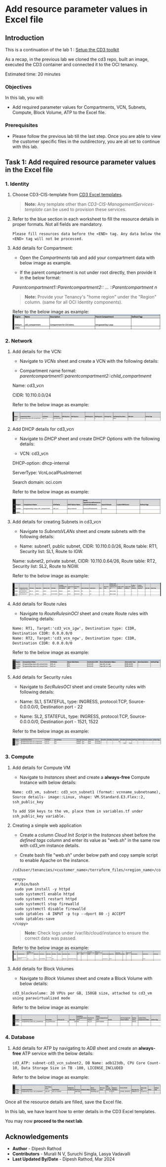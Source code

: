 # Add resource parameter values in Excel file

## Introduction

This is a continuation of the lab 1 : [Setup the CD3 toolkit](/cd3-automation-toolkit/Setup%20the%20Toolkit/setup_the_toolkit.md)

As a recap, in the previous lab we cloned the cd3 repo, built an image, executed the CD3 container and connected it to the OCI tenancy. 

Estimated time: 20 minutes

### Objectives

In this lab, you will:

- Add required parameter values for Compartments, VCN, Subnets, Compute, Block Volume, ATP to the Excel file.

### Prerequisites

- Please follow the previous lab till the last step. Once you are able to view the customer specific files in the outdirectory, you are all set to continue with this lab.

## Task 1:  Add required resource parameter values in the Excel file

### 1. **Identity**

1. Choose CD3-CIS-template from [CD3 Excel templates](https://github.com/oracle-devrel/cd3-automation-toolkit/blob/main/cd3_automation_toolkit/documentation/user_guide/RunningAutomationToolkit.md#excel-sheet-templates). 

    >**Note:** Any template other than *CD3-CIS-ManagementServices-template* can be used to provision these services.

2. Refer to the blue section in each worksheet to fill the resource details in proper formats. Not all fields are mandatory. 

    ```
    Please fill resources data before the <END> tag. Any data below the <END> tag will not be processed.
    ```

3. Add details for Compartment:

    - Open the *Compartments* tab and add your compartment data with below image as example.

    - If the parent compartment is not under root directly, then provide it in the below format:

     *Parentcompartment1::Parentcompartment2:: ... ::Parentcompartment n*

    >**Note:** Provide your Tenancy's "home region" under the "Region" column. (same for all OCI Identity components).
     
    Refer to the below image as example:
    ![Compartment](./images/compartment.png "compartment example") 

### 2. **Network**

1. Add details for the VCN:

    - Navigate to *VCNs* sheet and create a VCN with the following details:

    - Compartment name format: *parentcompartment1::parentcompartment2::child_compartmemt*

     Name: cd3_vcn

     CIDR: 10.110.0.0/24

    Refer to the below image as example:

    ![vcn](./images/vcn.png "details for vcn")

2. Add DHCP details for cd3_vcn

    - Navigate to *DHCP* sheet and create DHCP Options with the following details:

    - VCN: cd3_vcn

     DHCP-option: dhcp-internal

     ServerType: VcnLocalPlusInternet

     Search domain: oci.com

    Refer to the below image as example:

    ![dhcp](./images/dhcp.png "details of dhcp configuration")

3. Add details for creating Subnets in cd3_vcn

    - Navigate to *SubnetsVLANs* sheet and create subnets with the following details:

    - Name: subnet1, public subnet, CIDR: 10.110.0.0/26, Route table: RT1, Security list: SL1, Route to IGW.

    Name: subnet2, private subnet, CIDR: 10.110.0.64/26, Route table: RT2, Security list: SL2, Route to NGW.

    Refer to the below image as example:

    ![subnets](./images/subnets.png "subnet details")

4. Add details for Route rules

    - Navigate to *RouteRulesinOCI* sheet and create Route rules with following details:

    ``` 
    Name: RT1, Target:'cd3_vcn_igw', Destination type: CIDR, Destination CIDR: 0.0.0.0/0
    Name: RT2, Target:'cd3_vcn_ngw', Destination type: CIDR, Destination CIDR: 0.0.0.0/0
    ```

    Refer to the below image as example:

    ![routerules](./images/routerules.png "details of route rules")

5. Add details for Security rules

    - Navigate to *SecRulesOCI* sheet and create Security rules with following details:

    - Name: SL1, STATEFUL, type: INGRESS, protocol:TCP, Source- 0.0.0.0/0, Destination port - 22

    - Name: SL2, STATEFUL, type: INGRESS, protocol:TCP, Source- 0.0.0.0/0, Destination port - 1521, 1522

    Refer to the below image as example:

    ![secrule](./images/secrules.png "details of sec rules")

### 3. **Compute**

1. Add details for Compute VM

    - Navigate to *Instances* sheet and create a **always-free** Compute Instance with below details:

    ```
    Name: cd3_vm, subnet: cd3_vcn_subnet1 (format: vcnname_subnetname), Source details- image::Linux, shape: VM.Standard.E3.Flex::2, ssh_public_key    
    ```

    ```
    To add SSH keys to the vm, place them in variables.tf under ssh_public_key variable.
    ```

2. Creating a simple web application

    - Create a column *Cloud Init Script* in the *Instances* sheet before the *defined tags* column and enter its value as "web.sh" in the same row with cd3_vm instance details.

    - Create bash file "web.sh" under below path and copy sample script to enable Apache on the instance.
    
    ```
    /cd3user/tenancies/<customer_name>/terraform_files/<region_name>/compute/scripts
    ```

    ```
    <copy>
     #!/bin/bash
     sudo yum install -y httpd
     sudo systemctl enable httpd
     sudo systemctl restart httpd
     sudo systemctl stop firewalld
     sudo systemctl disable firewalld
     sudo iptables -A INPUT -p tcp --dport 80 -j ACCEPT
     sudo iptables-save
    </copy>
    ```
 
    >**Note:** Check logs under /var/lib/cloud/instance to ensure the correct data was passed.

    Refer to the below image as example:
    ![vm](./images/vm.png "details of compute")

3. Add details for Block Volumes

    - Navigate to *Block Volumes* sheet and create a Block Volume with below details:

    ```
    cd3_blockvolume: 20 VPUs per GB, 150GB size, attached to cd3_vm using paravirtualized mode
    ```

    Refer to the below image as example:

    ![blockvolumes](./images/blockvolume.png "details of block volume")

### 4. **Database**

1. Add details for ATP by navigating to *ADB* sheet and create an **always-free** ATP service with the below details:

    ```
    cd3_ATP: subnet-cd3_vcn_subnet2, DB Name: adb123db, CPU Core Count-10, Data Storage Size in TB -100, LICENSE_INCLUDED
    ```

    Refer to the below image as example:

    ![ATP](./images/atp.png "ATP example")

Once all the resource details are filled, save the Excel file. 

In this lab, we have learnt how to enter details in the CD3 Excel templates.

You may now __proceed to the next lab__.

## Acknowledgements

- __Author__ - Dipesh Rathod
- __Contributors__ - Murali N V, Suruchi Singla, Lasya Vadavalli
- __Last Updated By/Date__ - Dipesh Rathod, Mar 2024